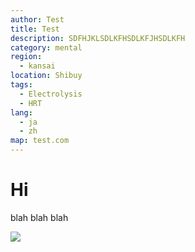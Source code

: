 ```yaml
---
author: Test
title: Test
description: SDFHJKLSDLKFHSDLKFJHSDLKFH
category: mental
region:
  - kansai
location: Shibuy
tags:
  - Electrolysis
  - HRT
lang:
  - ja
  - zh
map: test.com
---
```

# Hi

blah blah blah

![](public/banner.jpg)